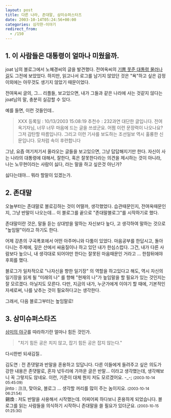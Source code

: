 ```yaml
---
layout: post
title: 다른 나라, 존대말, 삼미슈퍼스타즈
date: 2003-10-14T05:24:56+00:00
categories: 심각한-이야기
redirect_from:
  - /150
---
```


<h2>1. 이 사람들은 대통령이 얼마나 미웠을까.</h2>

joat 님의 블로그에서 노혜경씨의 글을 발견했다. 전여옥씨의 <a href="http://www.chosun.com/w21data/html/news/200310/200310130157.html" target="bb">기쁨 못준 대통령 물러나길</a>도 그전에 보았었다. 하지만, 읽고나서 로그를 남기지 않았던 것은 "욕"하고 싶은 감정이외에는 아무것도 생기지 않았기 때문이었다.

전여옥씨 글의, 그... 리플들, 보고있으면, 내가 그들과 같은 나라에 사는 것같지 않다는 joat님의 말, 충분히 실감할 수 있다.

예를 들면, 이런 것들인데..

> XXX 등록일 : 10/13/2003 15:08:19 추천수 : 232과연 대단한 글입니다. 전여옥기자님, 너무 너무 마음에 드는 글을 쓰셨군요. 어쩜 이런 문장력이 나오나요? 그저 감탄할 따름입니다. 그리고 이런 기사를 보도하는 조선일보 역시 훌륭한 신문입니다. 모처럼 속이 후련합니다

그냥, 요즘 여기저기서 올라오는 글들을 보고있으면, 그냥 답답해지기만 한다. 자신이 사는 나라의 대통령에 대해서, 잘한다, 혹은 잘못한다라는 의견을 제시하는 것이 아니라, 나는 노무현이라는 사람이 싫다, 라는 말을 하고 싶은것 아닌가?

싫다는데야... 뭐라 할말이 있겠는가.

<h2>2. 존대말</h2>

오늘부터는 존대말로 블로깅하는 것이 어떨까, 생각했었다. 습관때문인지, 전여옥때문인지, 그냥 반말이 나오는데... 이 블로그를 끝으로 "존대말블로그"를 시작하기로 했다.

존대말이란 것은, 말들 듣는 상대방을 말하는 자신보다 높다, 고 생각하여 말하는 것으로 "높임말"이라고 하기도 한다.

어제 강촌의 구곡폭포에서 어떤 아주머니와 다툼이 있었다. 마음공부를 한답시고, 돌아다니는 주제에, 깊은 산에서 싸움질이나 하고 있던 내가 한심스럽다. 그건, 내가 다른 사람보다 높으니, 내 생각대로 되어야만 한다는 잘못된 마음때문인 거라고 ... 한참뒤에야 후회를 했다.

블로그가 일차적으로 "나자신을 향한 일기장" 의 역할을 하고있다고 해도, 역시 자신의 일기장을 읽게 될 "미래의 나" 를 향해 "현재의 나"가 높임말을 할 필요가 있는 것인지는 잘 모르겠다. 아닐지도 모른다. 다만, 지금의 내가, 누군가에게 이야기 할 때에, 기본적인 자세로써, 나를 낮추는 것이 필요하다고는 생각한다.

그래서, 다음 블로그부터는 높임말로!

<h2>3. 삼미슈퍼스타즈</h2>

<a href="http://jinto.pe.kr/99">삼미의 야구</a>를 따라하기란 얼마나 힘든 것인가.

> "치기 힘든 공은 치지 않고, 잡기 힘든 공은 잡지 않는다."

다시한번 되새김질..
<div id=comments>
<div class=comment>
<!--- cmt:315 --->
<!--- mail: --->
<!--- parent:0 --->
김도연 : 
전 존댓말과 반말을 혼용하고 있답니다. 다른 이들에게 들려주고 싶은 의도가 강한 내용은 존댓말로, 혼자 넋두리에 가까운 글은 반말... 이라고 생각했는데, 생각해보니 꼭 그렇지도 않네요. 이런, 기준이 대체 뭔지 저도 모르겠어요. -_-;
 <small>(2003-10-14 05:45:09)</small>
</div>
<div class=comment>
<!--- cmt:316 --->
<!--- mail: --->
<!--- parent:0 --->
jinto : 
크크, 맞아요, 블로그 ... 생각할 꺼리를 많이 주는 놈이지요.
 <small>(2003-10-14 06:21:54)</small>
</div>
<div class=comment>
<!--- cmt:317 --->
<!--- mail: --->
<!--- parent:0 --->
錫煥 : 
저도 반말을 사용해서 시작했는데. 어찌어찌 하다보니 혼용하게 되었습니다. 
블로그를 읽는 사람들을 의식하기 시작하니 존대말을 쓸 필요가 있더군요.
 <small>(2003-10-15 01:25:30)</small>
</div>
</div>
